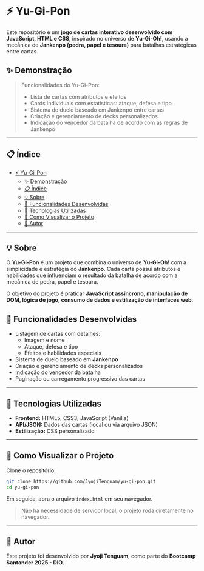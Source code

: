# ⚡ Yu-Gi-Pon

Este repositório é um **jogo de cartas interativo desenvolvido com JavaScript, HTML e CSS**, inspirado no universo de **Yu-Gi-Oh!**, usando a mecânica de **Jankenpo (pedra, papel e tesoura)** para batalhas estratégicas entre cartas.

## ✨ Demonstração

> Funcionalidades do Yu-Gi-Pon:
> - Lista de cartas com atributos e efeitos
> - Cards individuais com estatísticas: ataque, defesa e tipo
> - Sistema de duelo baseado em Jankenpo entre cartas
> - Criação e gerenciamento de decks personalizados
> - Indicação do vencedor da batalha de acordo com as regras de Jankenpo

---

## 📋 Índice

- [⚡ Yu-Gi-Pon](#-yu-gi-pon)
  - [✨ Demonstração](#-demonstração)
  - [📋 Índice](#-índice)
  - [💡 Sobre](#-sobre)
  - [🧠 Funcionalidades Desenvolvidas](#-funcionalidades-desenvolvidas)
  - [🧪 Tecnologias Utilizadas](#-tecnologias-utilizadas)
  - [🧭 Como Visualizar o Projeto](#-como-visualizar-o-projeto)
  - [👤 Autor](#-autor)

---

## 💡 Sobre

O **Yu-Gi-Pon** é um projeto que combina o universo de **Yu-Gi-Oh!** com a simplicidade e estratégia do **Jankenpo**. Cada carta possui atributos e habilidades que influenciam o resultado da batalha de acordo com a mecânica de pedra, papel e tesoura.

O objetivo do projeto é praticar **JavaScript assíncrono, manipulação de DOM, lógica de jogo, consumo de dados e estilização de interfaces web**.

## 🧠 Funcionalidades Desenvolvidas

- Listagem de cartas com detalhes:
  - Imagem e nome
  - Ataque, defesa e tipo
  - Efeitos e habilidades especiais
- Sistema de duelo baseado em **Jankenpo**
- Criação e gerenciamento de decks personalizados
- Indicação do vencedor da batalha
- Paginação ou carregamento progressivo das cartas

---

## 🧪 Tecnologias Utilizadas

- **Frontend:** HTML5, CSS3, JavaScript (Vanilla)
- **API/JSON:** Dados das cartas (local ou via arquivo JSON)
- **Estilização:** CSS personalizado

---

## 🧭 Como Visualizar o Projeto

Clone o repositório:

```bash
git clone https://github.com/JyojiTenguam/yu-gi-pon.git
cd yu-gi-pon
```

Em seguida, abra o arquivo `index.html` em seu navegador.

> Não há necessidade de servidor local; o projeto roda diretamente no navegador.

---

## 👤 Autor

Este projeto foi desenvolvido por **Jyoji Tenguam**, como parte do **Bootcamp Santander 2025 - DIO**.
